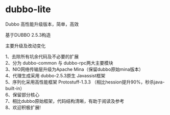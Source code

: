 # dubbo-lite
Dubbo 高性能升级版本，简单，高效

基于DUBBO 2.5.3构造

主要升级及改动变化

1、去除所有坑余代码及不必要的扩展<br/>
2、分为 dubbo-common 与 dubbo-rpc两大主要模块<br/>
3、NIO网络传输层升级为Apache Mina（保留dubbo原始mina版本）<br/>
4、代理生成采用 dubbo-2.5.3原生 Javassist框架<br/>
5、序列化采用高性能框架 Protostuff-1.3.3 （相比hession提升90%，秒杀java-built-in）<br/>
6、保留部分核心<br/>
7、相比dubbo原始框架，代码结构清晰，有助于阅读及参考<br/>
8、欢迎积极扩展!<br/>

